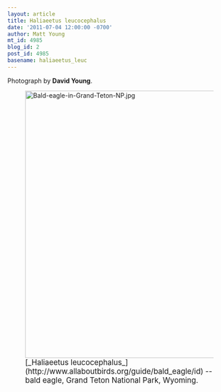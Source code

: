 ```yaml
---
layout: article
title: Haliaeetus leucocephalus
date: '2011-07-04 12:00:00 -0700'
author: Matt Young
mt_id: 4985
blog_id: 2
post_id: 4985
basename: haliaeetus_leuc
---
```

Photograph by **David Young**.

<figure>
<img src="http://pandasthumb.org/archives/2011/06/15/Bald-eagle-in-Grand-Teton-NP.jpg" alt="Bald-eagle-in-Grand-Teton-NP.jpg" width="600" height="600" />
<figcaption markdown="span">
<big>[_Haliaeetus leucocephalus_](http://www.allaboutbirds.org/guide/bald_eagle/id) -- bald eagle, Grand Teton National Park, Wyoming.</big>

</figcaption>
</figure>
